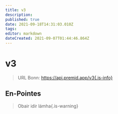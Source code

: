 ```yaml
---
title: v3
description:
published: true
date: 2021-09-18T14:31:03.010Z
tags:
editor: markdown
dateCreated: 2021-09-07T01:44:46.864Z
---
```


# v3

> URL Bonn: https://api.premid.app/v3{.is-info}


## En-Pointes
> Obair idir lámha{.is-warning}